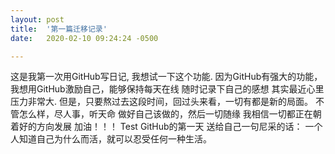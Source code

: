 ```yaml
---
layout: post
title:  '第一篇迁移记录'
date:   2020-02-10 09:24:24 -0500

---
```


这是我第一次用GitHub写日记,
我想试一下这个功能.
因为GitHub有强大的功能，我想用GitHub激励自己，能够保持每天在线
随时记录下自己的感想
其实最近心里压力非常大.
但是，只要熬过去这段时间，回过头来看，一切有都是新的局面。
不管怎么样，尽人事，听天命
做好自己该做的，然后一切随缘
我相信一切都正在朝着好的方向发展
加油！！！
Test GitHub的第一天
送给自己一句尼采的话：
一个人知道自己为什么而活，就可以忍受任何一种生活。
